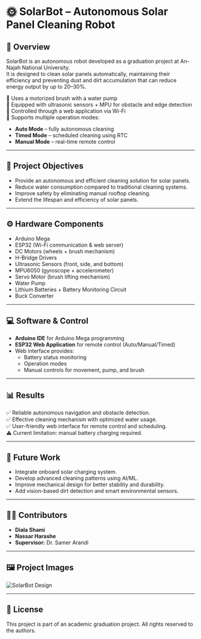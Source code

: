# 🌞 SolarBot – Autonomous Solar Panel Cleaning Robot  

## 📌 Overview  
SolarBot is an autonomous robot developed as a graduation project at An-Najah National University.  
It is designed to clean solar panels automatically, maintaining their efficiency and preventing dust and dirt accumulation that can reduce energy output by up to 20–30%.  

🔹 Uses a motorized brush with a water pump  
🔹 Equipped with ultrasonic sensors + MPU for obstacle and edge detection  
🔹 Controlled through a web application via Wi-Fi  
🔹 Supports multiple operation modes:  
- **Auto Mode** – fully autonomous cleaning  
- **Timed Mode** – scheduled cleaning using RTC  
- **Manual Mode** – real-time remote control  

---

## 🎯 Project Objectives  
- Provide an autonomous and efficient cleaning solution for solar panels.  
- Reduce water consumption compared to traditional cleaning systems.  
- Improve safety by eliminating manual rooftop cleaning.  
- Extend the lifespan and efficiency of solar panels.  

---

## ⚙️ Hardware Components  
- Arduino Mega  
- ESP32 (Wi-Fi communication & web server)  
- DC Motors (wheels + brush mechanism)  
- H-Bridge Drivers  
- Ultrasonic Sensors (front, side, and bottom)  
- MPU6050 (gyroscope + accelerometer)  
- Servo Motor (brush lifting mechanism)  
- Water Pump  
- Lithium Batteries + Battery Monitoring Circuit  
- Buck Converter  

---

## 💻 Software & Control  
- **Arduino IDE** for Arduino Mega programming  
- **ESP32 Web Application** for remote control (Auto/Manual/Timed)  
- Web interface provides:  
  - Battery status monitoring  
  - Operation modes  
  - Manual controls for movement, pump, and brush  

---

## 📊 Results  
✅ Reliable autonomous navigation and obstacle detection.  
✅ Effective cleaning mechanism with optimized water usage.  
✅ User-friendly web interface for remote control and scheduling.  
⚠️ Current limitation: manual battery charging required.  

---

## 🚀 Future Work  
- Integrate onboard solar charging system.  
- Develop advanced cleaning patterns using AI/ML.  
- Improve mechanical design for better stability and durability.  
- Add vision-based dirt detection and smart environmental sensors.  

---

## 👨‍💻 Contributors  
- **Diala Shami** 
- **Nassar Harashe** 
- **Supervisor:** Dr. Samer Arandi  

---

## 🖼️ Project Images  
![SolarBot Design](./images/robot1.jpg)

---

## 📄 License  
This project is part of an academic graduation project. All rights reserved to the authors.  
